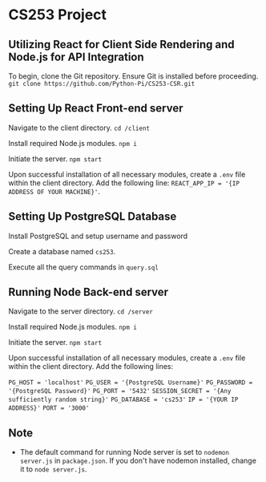 # CS253 Project

## Utilizing React for Client Side Rendering and Node.js for API Integration

To begin, clone the Git repository. Ensure Git is installed before proceeding.
 `git clone https://github.com/Python-Pi/CS253-CSR.git`


## Setting Up React Front-end server 

Navigate to the client directory.
`cd /client `

Install required Node.js modules.
`npm i`

Initiate the server.
`npm start`

 Upon successful installation of all necessary modules, create a `.env` file within the client directory. Add the following line:
 `REACT_APP_IP = '{IP ADDRESS OF YOUR MACHINE}'`.

## Setting Up PostgreSQL Database

Install PostgreSQL and setup username and password

Create a database named `cs253`.

Execute all the query commands in `query.sql` 

## Running Node Back-end server

Navigate to the server directory.
 `cd /server `

Install required Node.js modules.
 `npm i`

Initiate the server.
 `npm start`

Upon successful installation of all necessary modules, create a `.env` file within the client directory. Add the following lines:

`PG_HOST = 'localhost'`
`PG_USER = '{PostgreSQL Username}'`
`PG_PASSWORD = '{PostgreSQL Password}'`
`PG_PORT = '5432'`
`SESSION_SECRET = '{Any sufficiently random string}'`
`PG_DATABASE = 'cs253'`
`IP = '{YOUR IP ADDRESS}'`
`PORT = '3000'`

## Note

- The default command for running Node server is set to `nodemon server.js` in `package.json`. If you don't have nodemon installed, change it to `node server.js`.